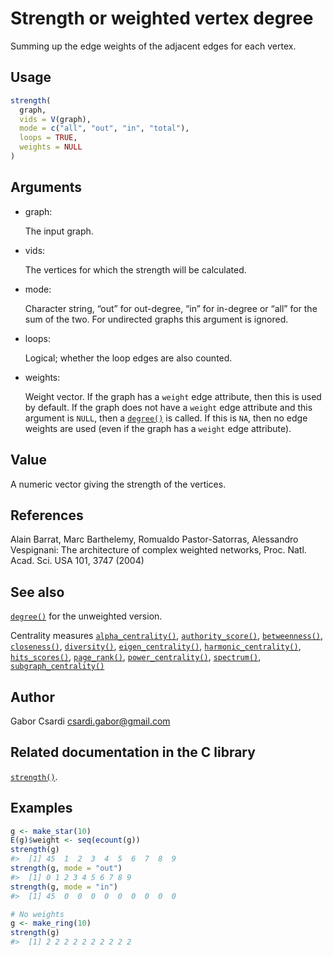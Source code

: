 # Strength or weighted vertex degree

Summing up the edge weights of the adjacent edges for each vertex.

## Usage

``` r
strength(
  graph,
  vids = V(graph),
  mode = c("all", "out", "in", "total"),
  loops = TRUE,
  weights = NULL
)
```

## Arguments

- graph:

  The input graph.

- vids:

  The vertices for which the strength will be calculated.

- mode:

  Character string, “out” for out-degree, “in” for in-degree or “all”
  for the sum of the two. For undirected graphs this argument is
  ignored.

- loops:

  Logical; whether the loop edges are also counted.

- weights:

  Weight vector. If the graph has a `weight` edge attribute, then this
  is used by default. If the graph does not have a `weight` edge
  attribute and this argument is `NULL`, then a
  [`degree()`](https://r.igraph.org/reference/degree.md) is called. If
  this is `NA`, then no edge weights are used (even if the graph has a
  `weight` edge attribute).

## Value

A numeric vector giving the strength of the vertices.

## References

Alain Barrat, Marc Barthelemy, Romualdo Pastor-Satorras, Alessandro
Vespignani: The architecture of complex weighted networks, Proc. Natl.
Acad. Sci. USA 101, 3747 (2004)

## See also

[`degree()`](https://r.igraph.org/reference/degree.md) for the
unweighted version.

Centrality measures
[`alpha_centrality()`](https://r.igraph.org/reference/alpha_centrality.md),
[`authority_score()`](https://r.igraph.org/reference/hub_score.md),
[`betweenness()`](https://r.igraph.org/reference/betweenness.md),
[`closeness()`](https://r.igraph.org/reference/closeness.md),
[`diversity()`](https://r.igraph.org/reference/diversity.md),
[`eigen_centrality()`](https://r.igraph.org/reference/eigen_centrality.md),
[`harmonic_centrality()`](https://r.igraph.org/reference/harmonic_centrality.md),
[`hits_scores()`](https://r.igraph.org/reference/hits_scores.md),
[`page_rank()`](https://r.igraph.org/reference/page_rank.md),
[`power_centrality()`](https://r.igraph.org/reference/power_centrality.md),
[`spectrum()`](https://r.igraph.org/reference/spectrum.md),
[`subgraph_centrality()`](https://r.igraph.org/reference/subgraph_centrality.md)

## Author

Gabor Csardi <csardi.gabor@gmail.com>

## Related documentation in the C library

[`strength()`](https://igraph.org/c/html/0.10.17/igraph-Structural.html#igraph_strength).

## Examples

``` r
g <- make_star(10)
E(g)$weight <- seq(ecount(g))
strength(g)
#>  [1] 45  1  2  3  4  5  6  7  8  9
strength(g, mode = "out")
#>  [1] 0 1 2 3 4 5 6 7 8 9
strength(g, mode = "in")
#>  [1] 45  0  0  0  0  0  0  0  0  0

# No weights
g <- make_ring(10)
strength(g)
#>  [1] 2 2 2 2 2 2 2 2 2 2
```
